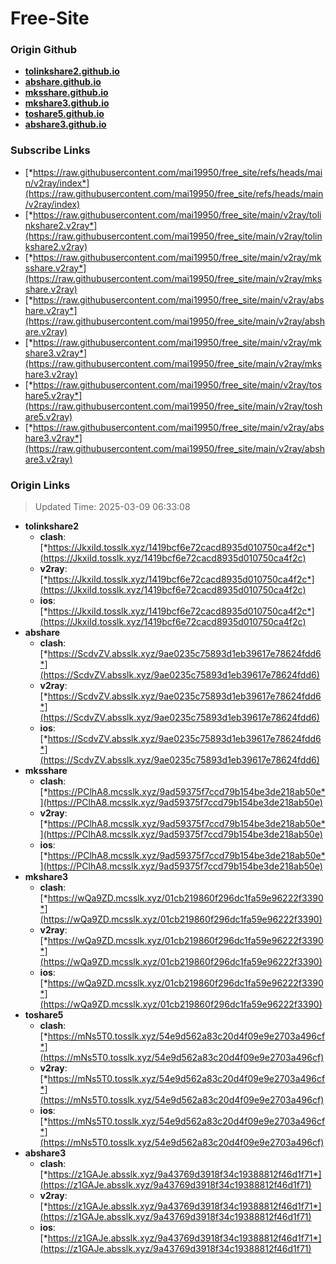 # Free-Site

### Origin Github

- [**tolinkshare2.github.io**](https://github.com/tolinkshare2/tolinkshare2.github.io)
- [**abshare.github.io**](https://github.com/abshare/abshare.github.io)
- [**mksshare.github.io**](https://github.com/mksshare/mksshare.github.io)
- [**mkshare3.github.io**](https://github.com/mkshare3/mkshare3.github.io)
- [**toshare5.github.io**](https://github.com/toshare5/toshare5.github.io)
- [**abshare3.github.io**](https://github.com/abshare3/abshare3.github.io)

### Subscribe Links

- [*https://raw.githubusercontent.com/mai19950/free_site/refs/heads/main/v2ray/index*](https://raw.githubusercontent.com/mai19950/free_site/refs/heads/main/v2ray/index)
- [*https://raw.githubusercontent.com/mai19950/free_site/main/v2ray/tolinkshare2.v2ray*](https://raw.githubusercontent.com/mai19950/free_site/main/v2ray/tolinkshare2.v2ray)
- [*https://raw.githubusercontent.com/mai19950/free_site/main/v2ray/mksshare.v2ray*](https://raw.githubusercontent.com/mai19950/free_site/main/v2ray/mksshare.v2ray)
- [*https://raw.githubusercontent.com/mai19950/free_site/main/v2ray/abshare.v2ray*](https://raw.githubusercontent.com/mai19950/free_site/main/v2ray/abshare.v2ray)
- [*https://raw.githubusercontent.com/mai19950/free_site/main/v2ray/mkshare3.v2ray*](https://raw.githubusercontent.com/mai19950/free_site/main/v2ray/mkshare3.v2ray)
- [*https://raw.githubusercontent.com/mai19950/free_site/main/v2ray/toshare5.v2ray*](https://raw.githubusercontent.com/mai19950/free_site/main/v2ray/toshare5.v2ray)
- [*https://raw.githubusercontent.com/mai19950/free_site/main/v2ray/abshare3.v2ray*](https://raw.githubusercontent.com/mai19950/free_site/main/v2ray/abshare3.v2ray)

### Origin Links

> Updated Time: 2025-03-09 06:33:08

- **tolinkshare2**
  - **clash**: [*https://JkxiId.tosslk.xyz/1419bcf6e72cacd8935d010750ca4f2c*](https://JkxiId.tosslk.xyz/1419bcf6e72cacd8935d010750ca4f2c)
  - **v2ray**: [*https://JkxiId.tosslk.xyz/1419bcf6e72cacd8935d010750ca4f2c*](https://JkxiId.tosslk.xyz/1419bcf6e72cacd8935d010750ca4f2c)
  - **ios**: [*https://JkxiId.tosslk.xyz/1419bcf6e72cacd8935d010750ca4f2c*](https://JkxiId.tosslk.xyz/1419bcf6e72cacd8935d010750ca4f2c)
- **abshare**
  - **clash**: [*https://ScdvZV.absslk.xyz/9ae0235c75893d1eb39617e78624fdd6*](https://ScdvZV.absslk.xyz/9ae0235c75893d1eb39617e78624fdd6)
  - **v2ray**: [*https://ScdvZV.absslk.xyz/9ae0235c75893d1eb39617e78624fdd6*](https://ScdvZV.absslk.xyz/9ae0235c75893d1eb39617e78624fdd6)
  - **ios**: [*https://ScdvZV.absslk.xyz/9ae0235c75893d1eb39617e78624fdd6*](https://ScdvZV.absslk.xyz/9ae0235c75893d1eb39617e78624fdd6)
- **mksshare**
  - **clash**: [*https://PClhA8.mcsslk.xyz/9ad59375f7ccd79b154be3de218ab50e*](https://PClhA8.mcsslk.xyz/9ad59375f7ccd79b154be3de218ab50e)
  - **v2ray**: [*https://PClhA8.mcsslk.xyz/9ad59375f7ccd79b154be3de218ab50e*](https://PClhA8.mcsslk.xyz/9ad59375f7ccd79b154be3de218ab50e)
  - **ios**: [*https://PClhA8.mcsslk.xyz/9ad59375f7ccd79b154be3de218ab50e*](https://PClhA8.mcsslk.xyz/9ad59375f7ccd79b154be3de218ab50e)
- **mkshare3**
  - **clash**: [*https://wQa9ZD.mcsslk.xyz/01cb219860f296dc1fa59e96222f3390*](https://wQa9ZD.mcsslk.xyz/01cb219860f296dc1fa59e96222f3390)
  - **v2ray**: [*https://wQa9ZD.mcsslk.xyz/01cb219860f296dc1fa59e96222f3390*](https://wQa9ZD.mcsslk.xyz/01cb219860f296dc1fa59e96222f3390)
  - **ios**: [*https://wQa9ZD.mcsslk.xyz/01cb219860f296dc1fa59e96222f3390*](https://wQa9ZD.mcsslk.xyz/01cb219860f296dc1fa59e96222f3390)
- **toshare5**
  - **clash**: [*https://mNs5T0.tosslk.xyz/54e9d562a83c20d4f09e9e2703a496cf*](https://mNs5T0.tosslk.xyz/54e9d562a83c20d4f09e9e2703a496cf)
  - **v2ray**: [*https://mNs5T0.tosslk.xyz/54e9d562a83c20d4f09e9e2703a496cf*](https://mNs5T0.tosslk.xyz/54e9d562a83c20d4f09e9e2703a496cf)
  - **ios**: [*https://mNs5T0.tosslk.xyz/54e9d562a83c20d4f09e9e2703a496cf*](https://mNs5T0.tosslk.xyz/54e9d562a83c20d4f09e9e2703a496cf)
- **abshare3**
  - **clash**: [*https://z1GAJe.absslk.xyz/9a43769d3918f34c19388812f46d1f71*](https://z1GAJe.absslk.xyz/9a43769d3918f34c19388812f46d1f71)
  - **v2ray**: [*https://z1GAJe.absslk.xyz/9a43769d3918f34c19388812f46d1f71*](https://z1GAJe.absslk.xyz/9a43769d3918f34c19388812f46d1f71)
  - **ios**: [*https://z1GAJe.absslk.xyz/9a43769d3918f34c19388812f46d1f71*](https://z1GAJe.absslk.xyz/9a43769d3918f34c19388812f46d1f71)
